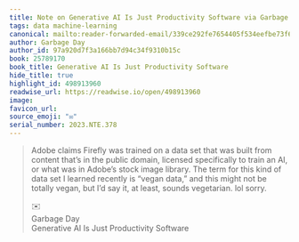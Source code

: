 ```yaml
---
title: Note on Generative AI Is Just Productivity Software via Garbage Day
tags: data machine-learning
canonical: mailto:reader-forwarded-email/339ce292fe7654405f534eefbe73f65a
author: Garbage Day
author_id: 97a920d7f3a166bb7d94c34f9310b15c
book: 25789170
book_title: Generative AI Is Just Productivity Software
hide_title: true
highlight_id: 498913960
readwise_url: https://readwise.io/open/498913960
image:
favicon_url:
source_emoji: "✉️"
serial_number: 2023.NTE.378
---
```

> Adobe claims Firefly was trained on a data set that was built from content that’s in the public domain, licensed specifically to train an AI, or what was in Adobe’s stock image library. The term for this kind of data set I learned recently is “vegan data,” and this might not be totally vegan, but I’d say it, at least, sounds vegetarian. lol sorry.
> <div class="quoteback-footer"><div class="quoteback-avatar"><span class="mini-emoji"> ✉️</span></div><div class="quoteback-metadata"><div class="metadata-inner"><span style="display:none">FROM:</span><div aria-label="Garbage Day" class="quoteback-author"> Garbage Day</div><div aria-label="Generative AI Is Just Productivity Software" class="quoteback-title"> Generative AI Is Just Productivity Software</div></div></div></div>